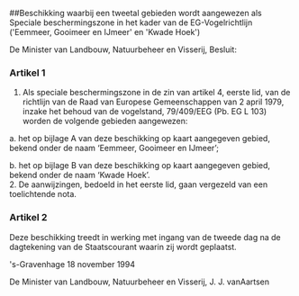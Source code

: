 <meta http-equiv='Content-Type' content='text/html; charset=utf-8' />

##Beschikking waarbij een tweetal gebieden wordt aangewezen als Speciale beschermingszone in het kader van de EG-Vogelrichtlijn ('Eemmeer, Gooimeer en IJmeer' en 'Kwade Hoek')

De Minister van Landbouw, Natuurbeheer en Visserij,  Besluit:    

### Artikel  1  

1.  Als speciale beschermingszone in de zin van artikel 4, eerste lid, van de richtlijn van de Raad van Europese Gemeenschappen van 2 april 1979, inzake het behoud van de vogelstand, 79/409/EEG (Pb. EG L 103) worden de volgende gebieden aangewezen: 

a. het op bijlage A van deze beschikking op kaart aangegeven gebied, bekend onder de naam ‘Eemmeer, Gooimeer en IJmeer’;  

b. het op bijlage B van deze beschikking op kaart aangegeven gebied, bekend onder de naam ‘Kwade Hoek’.     
2.  De aanwijzingen, bedoeld in het eerste lid, gaan vergezeld van een toelichtende nota.   

### Artikel  2  

Deze beschikking treedt in werking met ingang van de tweede dag na de dagtekening van de Staatscourant waarin zij wordt geplaatst.  

's-Gravenhage 
18 november 1994    

De 
Minister van Landbouw, Natuurbeheer en Visserij, 
J. J. vanAartsen    
